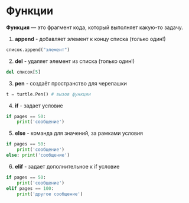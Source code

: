 # Функции
**Функция** —  это фрагмент кода, который выполняет какую-то задачу. 

1. **append** - добавляет элемент к концу списка (только один!)
    
```python
список.append("элемент")
```

2. **del** - удаляет элемент из списка (только один!)
```python
del список[5] 
```

3. **pen** - создаёт пространство для черепашки

```python
t = turtle.Pen() # вызов функции
```

4. **if** - задает условие

```python
if pages == 50:
    print('сообщение')
```

5. **else** - команда для значений, за рамками условия

```py
if pages == 50:
    print('сообщение')
else: print('сообщение')
```

6. **elif** - задает дополнительное к if условие

```py
if pages == 50:
    print('сообщение')
elif pages == 100:
    print('другое сообщение')
```
